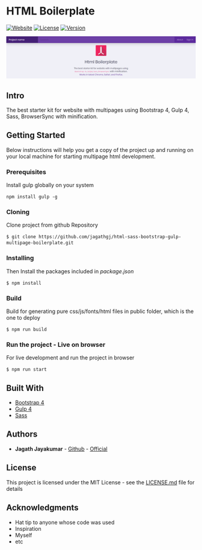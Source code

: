 # HTML Boilerplate

[![Website](https://img.shields.io/badge/Author-JagathJayakumar-important.svg?style=flat)](https://www.hellojagath.com)
[![License](https://img.shields.io/badge/MIT-License-brightgreen.svg?style=flat)](https://github.com/jagathgj/html-sass-bootstrap-gulp-multipage-boilerplate/blob/master/LICENSE.md)
[![Version](https://img.shields.io/badge/Version-1.0.0-blueviolet.svg?style=flat)](https://github.com/jagathgj/html-sass-bootstrap-gulp-multipage-boilerplate)

<p align="center">
  <img src="./src/assets/img/banner.PNG" />
</p>

## Intro

The best starter kit for website with multipages using Bootstrap 4, Gulp 4, Sass, BrowserSync with minification.

## Getting Started

Below instructions will help you get a copy of the project up and running on your local machine for starting multipage html development.

### Prerequisites

Install gulp globally on your system

```
npm install gulp -g
```

### Cloning

Clone project from github Repository

```
$ git clone https://github.com/jagathgj/html-sass-bootstrap-gulp-multipage-boilerplate.git
```

### Installing

Then Install the packages included in *package.json*

```
$ npm install
```

### Build

Build for generating pure css/js/fonts/html files in public folder, which is the one to deploy

```
$ npm run build
```

### Run the project - Live on browser

For live development and run the project in browser

```
$ npm run start
```

## Built With

* [Bootstrap 4](https://getbootstrap.com/)
* [Gulp 4](https://gulpjs.com/)
* [Sass](https://sass-lang.com/)

## Authors

* **Jagath Jayakumar** - [Github](https://github.com/jagathgj) - [Official](https://www.hellojagath.com)

## License

This project is licensed under the MIT License - see the [LICENSE.md](LICENSE.md) file for details

## Acknowledgments

* Hat tip to anyone whose code was used
* Inspiration
* Myself
* etc

